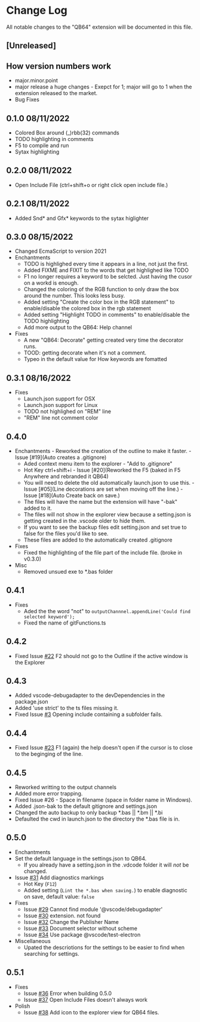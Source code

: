 # Change Log

All notable changes to the "QB64" extension will be documented in this file.

## [Unreleased]

## How version numbers work
  - major.minor.point
  - major release a huge changes  - Exepct for 1; major will go to 1 when the extension released to the market.
  - Bug Fixes

## 0.1.0 08/11/2022
  - Colored Box around (_)rbb(32) commands
  - TODO highlighting in comments
  - F5 to compile and run
  - Sytax highlighting

## 0.2.0 08/11/2022
  - Open Include File (ctrl+shift+o or right click open include file.)

## 0.2.1 08/11/2022
  - Added Snd* and Gfx* keywords to the sytax higlighter

## 0.3.0 08/15/2022
- Changed EcmaScript to version 2021
 - Enchantments
   - TODO is highlighed every time it appears in a line, not just the first.
   - Added FIXME and FIXIT to the words that get highlighed like TODO
   - F1 no longer requires a keyword to be selcted.  Just having the cusor on a workd is enough.
   - Changed the coloring of the RGB function to only draw the box around the number. This looks less busy.
   - Added setting "Create the color box in the RGB statement" to enable/disable the colored box in the rgb statement
   - Added setting "Highlight TODO in comments" to enable/disable the TODO highlighting
   - Add more output to the QB64: Help channel
 - Fixes
   - A new "QB64: Decorate" getting created very time the decorator runs.
   - TOOD: getting decorate when it's not a comment.
   - Typeo in the default value for How keywords are fomatted

## 0.3.1 08/16/2022
- Fixes 
   - Launch.json support for OSX
   - Launch.json support for Linux
   - TODO not highlighed on "REM" line
   - "REM" line not comment color

## 0.4.0
   - Enchantments
    - Reworked the creation of the outline to make it faster.
    - Issue [#19](Auto creates a .gitignore)
      - Aded context menu item to the explorer - "Add to .gitignore"
      - Hot Key ctrl+shift+i 
    - Issue [#20](Reworked the F5 (baked in F5 Anywhere and rebranded it QB64)
      - You will need to delete the old automatically launch.json to use this.
    - Issue [#05](Line decorations are set when moving off the line.)
    - Issue [#18](Auto Create back on save.)
      - The files will have the name but the extension will have "-bak" added to it.
      - The files will not show in the explorer view because a setting.json is getting created in the .vscode older to hide them.
      - If you want to see the backup files edit setting.json and set true to false for the files you'd like to see.
      - These files are added to the automatically created .gitignore
  - Fixes
    - Fixed the highlighting of the file part of the include file. (broke in v0.3.0)    
  - Misc
    - Removed unsued exe to *.bas folder

## 0.4.1
  - Fixes
    - Aded the the word "not" to ```outputChannnel.appendLine('Could find selected keyword');```
    - Fixed the name of gitFunctions.ts

## 0.4.2
  - Fixed Issue [#22](https://github.com/QB64Official/vscode/issues/22) F2 should not go to the Outline if the active window is the Explorer

## 0.4.3
   - Added vscode-debugadapter to the devDependencies in the package.json
   - Added 'use strict' to the ts files missing it.
   - Fixed Issue [#3](https://github.com/QB64Official/vscode/issues/3) Opening include containing a subfolder fails.

## 0.4.4
   - Fixed Issue [#23](https://github.com/QB64Official/vscode/issues/23) F1 (again) the help doesn't open if the cursor is to close to the beginging of the line.

## 0.4.5
   - Reworked writting to the output channels
   - Added more error trapping.
   - Fixed Issue #26 - Space in filename (space in folder name in Windows).
   - Added .json-bak to the default gitignore and settings.json
   - Changed the auto backup to only backup *.bas || *.bm || *.bi
   - Defaulted the cwd in launch.json to the directory the *.bas file is in.

## 0.5.0
  - Enchantments
   - Set the default language in the settings.json to QB64.
     - If you already have a setting.json in the .vdcode folder it will *not* be changed.
   - Issue [#31](https://github.com/QB64Official/vscode/issues/31) Add diagnostics markings
     - Hot Key (`F12`)
     - Added setting (`Lint the *.bas when saving.`) to enable diagnostic on save, default value: `false`
  - Fixes
    - Issue [#29](https://github.com/QB64Official/vscode/issues/29) Cannot find module '@vscode/debugadapter'
    - Issue [#30](https://github.com/QB64Official/vscode/issues/30) extension.<function name> not found
    - Issue [#32](https://github.com/QB64Official/vscode/issues/32) Change the Publisher Name
    - Issue [#33](https://github.com/QB64Official/vscode/issues/33) Document selector without scheme
    - Issue [#34](https://github.com/QB64Official/vscode/issues/34) Use package @vscode/test-electron
  - Miscellaneous
    - Upated the descriotions for the settings to be easier to find when searching for settings.

## 0.5.1
  - Fixes
    - Issue [#36](https://github.com/QB64Official/vscode/issues/36) Error when building 0.5.0
    - Issue [#37](https://github.com/QB64Official/vscode/issues/37) Open Include Files doesn't always work
  - Polish
    - Issue [#38](https://github.com/QB64Official/vscode/issues/38) Add icon to the explorer view for QB64 files.